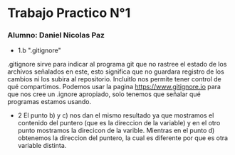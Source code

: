 # Trabajo Practico N°1

### Alumno: Daniel Nicolas Paz

* 1.b ".gitignore"

.gitignore sirve para indicar al programa git que no rastree el estado de los archivos señalados en este, esto significa que no guardara registro de los cambios ni los subira al repositorio.
Incluitlo nos permite tener control de qué compartimos. 
Podemos usar la pagina https://www.gitignore.io para que nos cree un .ignore apropiado, solo tenemos que señalar qué programas estamos usando.

* 2 El punto b) y c) nos dan el mismo resultado ya que mostramos el contenido del puntero (que es la direccion de la variable) y en el otro punto mostramos la direcicon de la varible. Mientras en el punto d) obtenemos la direccion del puntero, la cual es diferente por que es otra variable distinta. 



